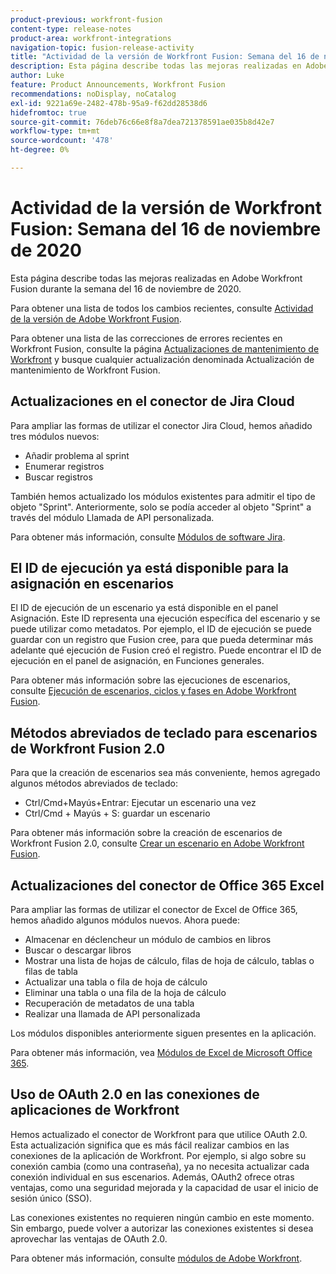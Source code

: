 ```yaml
---
product-previous: workfront-fusion
content-type: release-notes
product-area: workfront-integrations
navigation-topic: fusion-release-activity
title: "Actividad de la versión de Workfront Fusion: Semana del 16 de noviembre de 2020"
description: Esta página describe todas las mejoras realizadas en Adobe Workfront Fusion durante la semana del 16 de noviembre de 2020.
author: Luke
feature: Product Announcements, Workfront Fusion
recommendations: noDisplay, noCatalog
exl-id: 9221a69e-2482-478b-95a9-f62dd28538d6
hidefromtoc: true
source-git-commit: 76deb76c66e8f8a7dea721378591ae035b8d42e7
workflow-type: tm+mt
source-wordcount: '478'
ht-degree: 0%

---
```


# Actividad de la versión de Workfront Fusion: Semana del 16 de noviembre de 2020

Esta página describe todas las mejoras realizadas en Adobe Workfront Fusion durante la semana del 16 de noviembre de 2020.

Para obtener una lista de todos los cambios recientes, consulte [Actividad de la versión de Adobe Workfront Fusion](../../../../../product-announcements/product-releases/fusion-release-activity/fusion-release-activity.md).

Para obtener una lista de las correcciones de errores recientes en Workfront Fusion, consulte la página [Actualizaciones de mantenimiento de Workfront](https://experienceleague.adobe.com/docs/workfront-known-issues/releases/current-updates.html) y busque cualquier actualización denominada Actualización de mantenimiento de Workfront Fusion.

## Actualizaciones en el conector de Jira Cloud

Para ampliar las formas de utilizar el conector Jira Cloud, hemos añadido tres módulos nuevos:

* Añadir problema al sprint
* Enumerar registros
* Buscar registros

También hemos actualizado los módulos existentes para admitir el tipo de objeto &quot;Sprint&quot;. Anteriormente, solo se podía acceder al objeto &quot;Sprint&quot; a través del módulo Llamada de API personalizada.

Para obtener más información, consulte [Módulos de software Jira](../../../../../workfront-fusion/apps-and-their-modules/jira-software-modules.md).

## El ID de ejecución ya está disponible para la asignación en escenarios

El ID de ejecución de un escenario ya está disponible en el panel Asignación. Este ID representa una ejecución específica del escenario y se puede utilizar como metadatos. Por ejemplo, el ID de ejecución se puede guardar con un registro que Fusion cree, para que pueda determinar más adelante qué ejecución de Fusion creó el registro. Puede encontrar el ID de ejecución en el panel de asignación, en Funciones generales.

Para obtener más información sobre las ejecuciones de escenarios, consulte [Ejecución de escenarios, ciclos y fases en Adobe Workfront Fusion](../../../../../workfront-fusion/scenarios/scenario-execution-cycles-phases.md).

## Métodos abreviados de teclado para escenarios de Workfront Fusion 2.0

Para que la creación de escenarios sea más conveniente, hemos agregado algunos métodos abreviados de teclado:

* Ctrl/Cmd+Mayús+Entrar: Ejecutar un escenario una vez
* Ctrl/Cmd + Mayús + S: guardar un escenario

Para obtener más información sobre la creación de escenarios de Workfront Fusion 2.0, consulte [Crear un escenario en Adobe Workfront Fusion](../../../../../workfront-fusion/scenarios/create-a-scenario.md).

## Actualizaciones del conector de Office 365 Excel

Para ampliar las formas de utilizar el conector de Excel de Office 365, hemos añadido algunos módulos nuevos. Ahora puede:

* Almacenar en déclencheur un módulo de cambios en libros
* Buscar o descargar libros
* Mostrar una lista de hojas de cálculo, filas de hoja de cálculo, tablas o filas de tabla
* Actualizar una tabla o fila de hoja de cálculo
* Eliminar una tabla o una fila de la hoja de cálculo
* Recuperación de metadatos de una tabla
* Realizar una llamada de API personalizada

Los módulos disponibles anteriormente siguen presentes en la aplicación.

Para obtener más información, vea [Módulos de Excel de Microsoft Office 365](../../../../../workfront-fusion/apps-and-their-modules/microsoft-365-excel-modules.md).

## Uso de OAuth 2.0 en las conexiones de aplicaciones de Workfront

Hemos actualizado el conector de Workfront para que utilice OAuth 2.0. Esta actualización significa que es más fácil realizar cambios en las conexiones de la aplicación de Workfront. Por ejemplo, si algo sobre su conexión cambia (como una contraseña), ya no necesita actualizar cada conexión individual en sus escenarios. Además, OAuth2 ofrece otras ventajas, como una seguridad mejorada y la capacidad de usar el inicio de sesión único (SSO).

Las conexiones existentes no requieren ningún cambio en este momento. Sin embargo, puede volver a autorizar las conexiones existentes si desea aprovechar las ventajas de OAuth 2.0.

Para obtener más información, consulte [módulos de Adobe Workfront](../../../../../workfront-fusion/apps-and-their-modules/workfront-modules.md).
